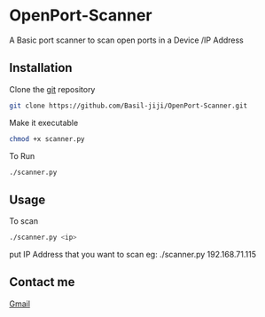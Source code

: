# OpenPort-Scanner
A Basic port scanner to scan open ports in a Device /IP Address

## Installation
Clone the [git](https://github.com/Basil-jiji/OpenPort-Scanner.git) repository
```bash
git clone https://github.com/Basil-jiji/OpenPort-Scanner.git
```
Make it executable 
```bash
chmod +x scanner.py
```
To Run
```bash
./scanner.py
```
## Usage
To scan
```bash
./scanner.py <ip>
```
<ip> put IP Address that you want to scan
eg: ./scanner.py 192.168.71.115

## Contact me
[Gmail](mailto:basiljiji2015@gmail.com)
